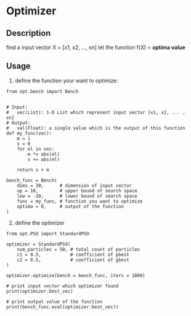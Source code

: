# Optimizer

## Description

find a input vector X = [x1, x2, ..., xn] let the function f(X) = **optima value**

## Usage

1. define the function your want to optimize:

```python3
from opt.bench import Bench


# Input:
#   vec(List): 1-D List which represent input vector [x1, x2, ... , xn]
# Output:
#   val(Float): a single value which is the output of this function
def my_func(vec):
    m = 1
    s = 0
    for el in vec:
        m *= abs(el)
        s += abs(el)

    return s + m

bench_func = Bench(
    dims = 30,      # dimension of input vector
    up = 10,        # upper bound of search space
    low = -10,      # lower bound of search space
    func = my_func, # function you want to optimize
    optima = 0,     # output of the function
)
```

2. define the optimizer

```python3
from opt.PSO import StandardPSO

optimizer = StandardPSO(
    num_particles = 50, # total count of particles
    c1 = 0.5,           # coefficient of pbest
    c2 = 0.5,           # coefficient of gbest
)

optimizer.optimize(bench = bench_func, iters = 1000)

# print input vector which optimizer found
print(optimizer.best_vec)

# print output value of the function
print(bench_func.eval(optimizer.best_vec))
```
